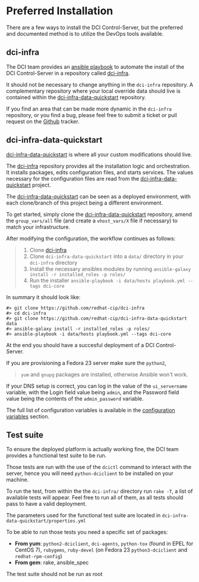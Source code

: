# Preferred Installation

There are a few ways to install the DCI Control-Server, but the preferred and documented method is to utilize the DevOps tools available.

## dci-infra

The DCI team provides an [ansible playbook](https://www.ansible.com) to automate the install of the DCI Control-Server in a repository called [dci-infra](https://github.com/redhat-cip/dci-infra).

It should not be necessary to change anything in the `dci-infra` repository. A complementary repository where your local override data should live is contained within the [dci-infra-data-quickstart](https://github.com/redhat-cip/dci-infra-data-quickstart) repository.

If you find an area that can be made more dynamic in the `dci-infra` repository, or you find a bug, please feel free to submit a ticket or pull request on the [Github](https://github.com/redhat-cip/dci-infra/issues) tracker.

## dci-infra-data-quickstart

[dci-infra-data-quickstart](https://github.com/redhat-cip/dci-infra-data-quickstart) is where all your custom modifications should live.

The [dci-infra](https://github.com/redhat-cip/dci-infra) repository provides all the installation logic and orchestration. It installs packages, edits configuration files, and starts services. The values necessary for the configuration files are read from the [dci-infra-data-quickstart](https://github.com/redhat-cip/dci-infra-data-quickstart) project.

The [dci-infra-data-quickstart](https://github.com/redhat-cip/dci-infra-data-quickstart) can be seen as a deployed environment, with each clone/branch of this project being a different environment.

To get started, simply clone the [dci-infra-data-quickstart](https://github.com/redhat-cip/dci-infra-data-quickstart) repository, amend the `group_vars/all` file (and create a `vhost_vars/X` file if necessary) to match your infrastructure.

After modifying the configuration, the workflow continues as follows:

> 1.  Clone [dci-infra](https://github.com/redhat-cip/dci-infra)
> 2.  Clone `dci-infra-data-quickstart` into a `data/` directory in your `dci-infra` directory
> 3.  Install the necessary ansibles modules by running `ansible-galaxy install -r installed_roles -p roles/`
> 4.  Run the installer `ansible-playbook -i data/hosts playbook.yml --tags dci-core`

In summary it should look like:

``` sourceCode
#> git clone https://github.com/redhat-cip/dci-infra
#> cd dci-infra
#> git clone https://github.com/redhat-cip/dci-infra-data-quickstart data
#> ansible-galaxy install -r installed_roles -p roles/
#> ansible-playbook -i data/hosts playbook.yml --tags dci-core
```

At the end you should have a succesful deployment of a DCI Control-Server.

If you are provisioning a Fedora 23 server make sure the `python2`,

> `yum` and `gnupg` packages are installed, otherwise Ansible won't work.

If your DNS setup is correct, you can log in the value of the `ui_servername` variable, with the Login field value being `admin`, and the Password field value being the contents of the `admin_password` variable.

The full list of configuration variables is available in the [configuration variables](https://docs.distributed-ci.io/installation/configuration-variables.html) section.

## Test suite

To ensure the deployed platform is actually working fine, the DCI team provides a functional test suite to be run.

Those tests are run with the use of the `dcictl` command to interact with the server, hence you will need `python-dciclient` to be installed on your machine.

To run the test, from within the the `dci-infra/` directory run `rake -T`, a list of available tests will appear. Feel free to run all of them, as all tests should pass to have a valid deployment.

The parameters used for the functional test suite are located in `dci-infra-data-quickstart/properties.yml`

To be able to run those tests you need a specific set of packages:

 * **From yum**: `python2-dciclient`, `dci-agents`, `python-tox` (found in EPEL for CentOS 7), `rubygems`, `ruby-devel` (on Fedora 23 `python3-dciclient` and `redhat-rpm-config`)
 * **From gem**: rake, ansible\_spec

The test suite should not be run as root
